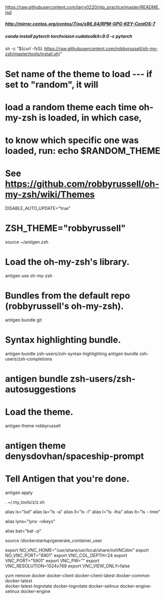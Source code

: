 https://raw.githubusercontent.com/larry0220/nlp_practice/master/README.md

##### http://mirror.centos.org/centos/7/os/x86_64/RPM-GPG-KEY-CentOS-7
##### conda install pytorch torchvision cudatoolkit=9.0 -c pytorch

sh -c "$(curl -fsSL https://raw.githubusercontent.com/robbyrussell/oh-my-zsh/master/tools/install.sh)"




# Set name of the theme to load --- if set to "random", it will
# load a random theme each time oh-my-zsh is loaded, in which case,
# to know which specific one was loaded, run: echo $RANDOM_THEME
# See https://github.com/robbyrussell/oh-my-zsh/wiki/Themes
DISABLE_AUTO_UPDATE="true"
# ZSH_THEME="robbyrussell"

source ~/antigen.zsh

# Load the oh-my-zsh's library.
antigen use oh-my-zsh

# Bundles from the default repo (robbyrussell's oh-my-zsh).
antigen bundle git

# Syntax highlighting bundle.
antigen bundle zsh-users/zsh-syntax-highlighting
antigen bundle zsh-users/zsh-completions
# antigen bundle zsh-users/zsh-autosuggestions

# Load the theme.
antigen theme robbyrussell
# antigen theme denysdovhan/spaceship-prompt

# Tell Antigen that you're done.
antigen apply





. ~/.my_tools/z/z.sh

alias ls="lsd"
alias la="ls -a"
alias ll="ls -l"
alias l="ls -lha"
alias lt="ls --tree"

alias lynx="lynx -vikeys"

alias bat="bat -p"





source /dockerstartup/generate_container_user

export NO_VNC_HOME="/usr/share/usr/local/share/noVNCdim"
export NO_VNC_PORT="6901"
export VNC_COL_DEPTH=24
export VNC_PORT="5901"
export VNC_PW=""
export VNC_RESOLUTION=1024x768
export VNC_VIEW_ONLY=false



yum remove docker  docker-client docker-client-latest docker-common docker-latest \
                  docker-latest-logrotate docker-logrotate docker-selinux docker-engine-selinux docker-engine
